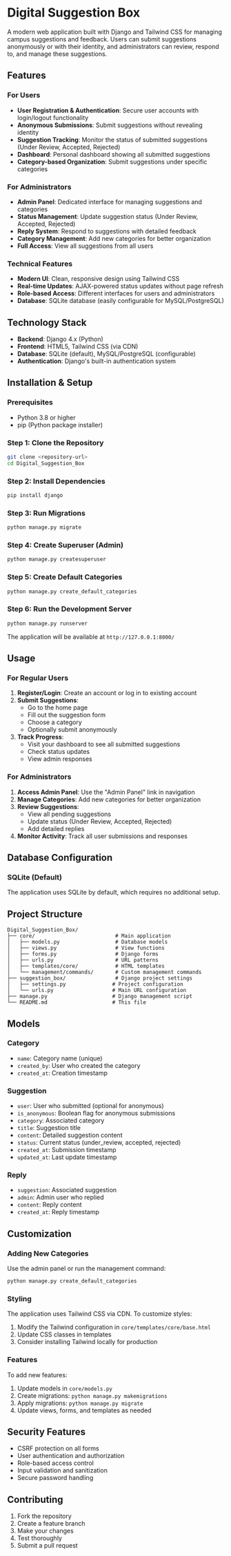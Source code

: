 # Digital Suggestion Box

A modern web application built with Django and Tailwind CSS for managing campus suggestions and feedback. Users can submit suggestions anonymously or with their identity, and administrators can review, respond to, and manage these suggestions.

## Features

### For Users
- **User Registration & Authentication**: Secure user accounts with login/logout functionality
- **Anonymous Submissions**: Submit suggestions without revealing identity
- **Suggestion Tracking**: Monitor the status of submitted suggestions (Under Review, Accepted, Rejected)
- **Dashboard**: Personal dashboard showing all submitted suggestions
- **Category-based Organization**: Submit suggestions under specific categories

### For Administrators
- **Admin Panel**: Dedicated interface for managing suggestions and categories
- **Status Management**: Update suggestion status (Under Review, Accepted, Rejected)
- **Reply System**: Respond to suggestions with detailed feedback
- **Category Management**: Add new categories for better organization
- **Full Access**: View all suggestions from all users

### Technical Features
- **Modern UI**: Clean, responsive design using Tailwind CSS
- **Real-time Updates**: AJAX-powered status updates without page refresh
- **Role-based Access**: Different interfaces for users and administrators
- **Database**: SQLite database (easily configurable for MySQL/PostgreSQL)

## Technology Stack

- **Backend**: Django 4.x (Python)
- **Frontend**: HTML5, Tailwind CSS (via CDN)
- **Database**: SQLite (default), MySQL/PostgreSQL (configurable)
- **Authentication**: Django's built-in authentication system

## Installation & Setup

### Prerequisites
- Python 3.8 or higher
- pip (Python package installer)

### Step 1: Clone the Repository
```bash
git clone <repository-url>
cd Digital_Suggestion_Box
```

### Step 2: Install Dependencies
```bash
pip install django
```

### Step 3: Run Migrations
```bash
python manage.py migrate
```

### Step 4: Create Superuser (Admin)
```bash
python manage.py createsuperuser
```

### Step 5: Create Default Categories
```bash
python manage.py create_default_categories
```

### Step 6: Run the Development Server
```bash
python manage.py runserver
```

The application will be available at `http://127.0.0.1:8000/`

## Usage

### For Regular Users

1. **Register/Login**: Create an account or log in to existing account
2. **Submit Suggestions**: 
   - Go to the home page
   - Fill out the suggestion form
   - Choose a category
   - Optionally submit anonymously
3. **Track Progress**: 
   - Visit your dashboard to see all submitted suggestions
   - Check status updates
   - View admin responses

### For Administrators

1. **Access Admin Panel**: Use the "Admin Panel" link in navigation
2. **Manage Categories**: Add new categories for better organization
3. **Review Suggestions**: 
   - View all pending suggestions
   - Update status (Under Review, Accepted, Rejected)
   - Add detailed replies
4. **Monitor Activity**: Track all user submissions and responses

## Database Configuration

### SQLite (Default)
The application uses SQLite by default, which requires no additional setup.


## Project Structure

```
Digital_Suggestion_Box/
├── core/                          # Main application
│   ├── models.py                  # Database models
│   ├── views.py                   # View functions
│   ├── forms.py                   # Django forms
│   ├── urls.py                    # URL patterns
│   ├── templates/core/            # HTML templates
│   └── management/commands/       # Custom management commands
├── suggestion_box/                # Django project settings
│   ├── settings.py               # Project configuration
│   └── urls.py                   # Main URL configuration
├── manage.py                     # Django management script
└── README.md                     # This file
```

## Models

### Category
- `name`: Category name (unique)
- `created_by`: User who created the category
- `created_at`: Creation timestamp

### Suggestion
- `user`: User who submitted (optional for anonymous)
- `is_anonymous`: Boolean flag for anonymous submissions
- `category`: Associated category
- `title`: Suggestion title
- `content`: Detailed suggestion content
- `status`: Current status (under_review, accepted, rejected)
- `created_at`: Submission timestamp
- `updated_at`: Last update timestamp

### Reply
- `suggestion`: Associated suggestion
- `admin`: Admin user who replied
- `content`: Reply content
- `created_at`: Reply timestamp

## Customization

### Adding New Categories
Use the admin panel or run the management command:
```bash
python manage.py create_default_categories
```

### Styling
The application uses Tailwind CSS via CDN. To customize styles:
1. Modify the Tailwind configuration in `core/templates/core/base.html`
2. Update CSS classes in templates
3. Consider installing Tailwind locally for production

### Features
To add new features:
1. Update models in `core/models.py`
2. Create migrations: `python manage.py makemigrations`
3. Apply migrations: `python manage.py migrate`
4. Update views, forms, and templates as needed

## Security Features

- CSRF protection on all forms
- User authentication and authorization
- Role-based access control
- Input validation and sanitization
- Secure password handling

## Contributing

1. Fork the repository
2. Create a feature branch
3. Make your changes
4. Test thoroughly
5. Submit a pull request
 
